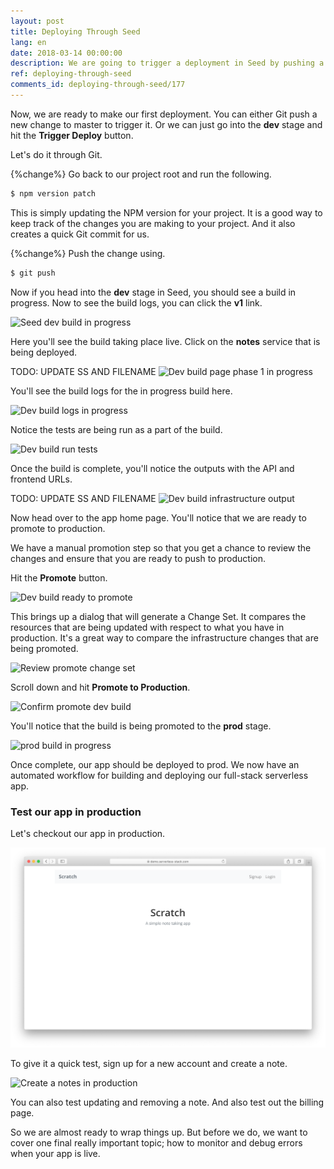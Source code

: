```yaml
---
layout: post
title: Deploying Through Seed
lang: en
date: 2018-03-14 00:00:00
description: We are going to trigger a deployment in Seed by pushing a commit to our Serverless project in Git. In the Seed console you can view the build logs and look at the CloudFormation output.
ref: deploying-through-seed
comments_id: deploying-through-seed/177
---
```


Now, we are ready to make our first deployment. You can either Git push a new change to master to trigger it. Or we can just go into the **dev** stage and hit the **Trigger Deploy** button.

Let's do it through Git.

{%change%} Go back to our project root and run the following.

``` bash
$ npm version patch
```

This is simply updating the NPM version for your project. It is a good way to keep track of the changes you are making to your project. And it also creates a quick Git commit for us.

{%change%} Push the change using.

``` bash
$ git push
```

Now if you head into the **dev** stage in Seed, you should see a build in progress. Now to see the build logs, you can click the **v1** link.

![Seed dev build in progress](/assets/part2/seed-dev-build-in-progress.png)

Here you'll see the build taking place live. Click on the **notes** service that is being deployed.

TODO: UPDATE SS AND FILENAME
![Dev build page phase 1 in progress](/assets/part2/dev-build-page-phase-1-in-progress.png)

You'll see the build logs for the in progress build here.

![Dev build logs in progress](/assets/part2/dev-build-logs-in-progress.png)

Notice the tests are being run as a part of the build.

![Dev build run tests](/assets/part2/dev-build-run-tests.png)

Once the build is complete, you'll notice the outputs with the API and frontend URLs.

TODO: UPDATE SS AND FILENAME
![Dev build infrastructure output](/assets/part2/dev-build-infrastructure-output.png)

Now head over to the app home page. You'll notice that we are ready to promote to production.

We have a manual promotion step so that you get a chance to review the changes and ensure that you are ready to push to production.

Hit the **Promote** button.

![Dev build ready to promote](/assets/part2/dev-build-ready-to-promote.png)

This brings up a dialog that will generate a Change Set. It compares the resources that are being updated with respect to what you have in production. It's a great way to compare the infrastructure changes that are being promoted.

![Review promote change set](/assets/part2/review-promote-change-set.png)

Scroll down and hit **Promote to Production**.

![Confirm promote dev build](/assets/part2/confirm-promote-dev-build.png)

You'll notice that the build is being promoted to the **prod** stage.

![prod build in progress](/assets/part2/prod-build-in-progress.png)

Once complete, our app should be deployed to prod. We now have an automated workflow for building and deploying our full-stack serverless app.

### Test our app in production

Let's checkout our app in production.

![Notes app in production](/assets/part2/notes-app-in-production.png)

To give it a quick test, sign up for a new account and create a note.

![Create a notes in production](/assets/part2/create-a-note-in-production.png)

You can also test updating and removing a note. And also test out the billing page.

So we are almost ready to wrap things up. But before we do, we want to cover one final really important topic; how to monitor and debug errors when your app is live.
